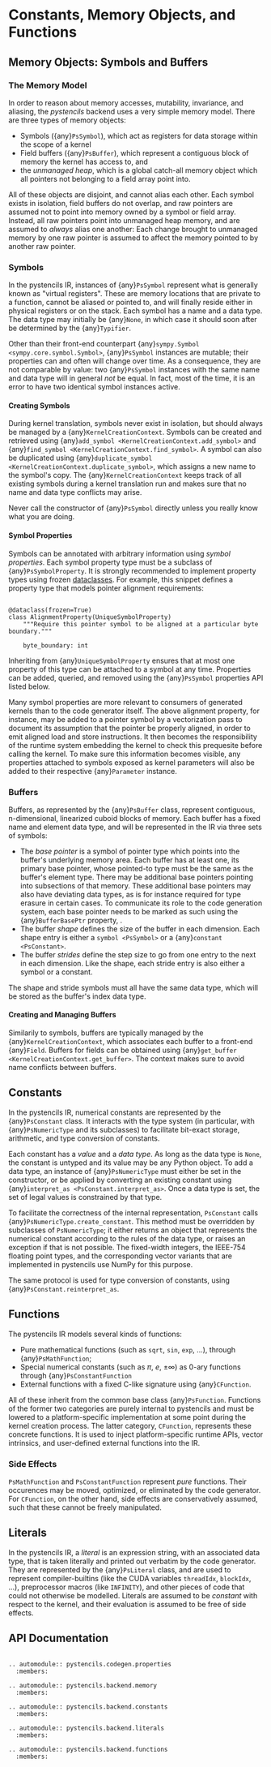# Constants, Memory Objects, and Functions

## Memory Objects: Symbols and Buffers

### The Memory Model

In order to reason about memory accesses, mutability, invariance, and aliasing, the *pystencils* backend uses
a very simple memory model. There are three types of memory objects:

- Symbols ({any}`PsSymbol`), which act as registers for data storage within the scope of a kernel
- Field buffers ({any}`PsBuffer`), which represent a contiguous block of memory the kernel has access to, and
- the *unmanaged heap*, which is a global catch-all memory object which all pointers not belonging to a field
  array point into.

All of these objects are disjoint, and cannot alias each other.
Each symbol exists in isolation,
field buffers do not overlap,
and raw pointers are assumed not to point into memory owned by a symbol or field array.
Instead, all raw pointers point into unmanaged heap memory, and are assumed to *always* alias one another:
Each change brought to unmanaged memory by one raw pointer is assumed to affect the memory pointed to by
another raw pointer.

### Symbols

In the pystencils IR, instances of {any}`PsSymbol` represent what is generally known as "virtual registers".
These are memory locations that are private to a function, cannot be aliased or pointed to, and will finally reside
either in physical registers or on the stack.
Each symbol has a name and a data type. The data type may initially be {any}`None`, in which case it should soon after be
determined by the {any}`Typifier`.

Other than their front-end counterpart {any}`sympy.Symbol <sympy.core.symbol.Symbol>`,
{any}`PsSymbol` instances are mutable;
their properties can and often will change over time.
As a consequence, they are not comparable by value:
two {any}`PsSymbol` instances with the same name and data type will in general *not* be equal.
In fact, most of the time, it is an error to have two identical symbol instances active.

#### Creating Symbols

During kernel translation, symbols never exist in isolation, but should always be managed by a {any}`KernelCreationContext`.
Symbols can be created and retrieved using {any}`add_symbol <KernelCreationContext.add_symbol>`
and {any}`find_symbol <KernelCreationContext.find_symbol>`.
A symbol can also be duplicated using {any}`duplicate_symbol <KernelCreationContext.duplicate_symbol>`,
which assigns a new name to the symbol's copy.
The {any}`KernelCreationContext` keeps track of all existing symbols during a kernel translation run
and makes sure that no name and data type conflicts may arise.

Never call the constructor of {any}`PsSymbol` directly unless you really know what you are doing.

#### Symbol Properties

Symbols can be annotated with arbitrary information using *symbol properties*.
Each symbol property type must be a subclass of {any}`PsSymbolProperty`.
It is strongly recommended to implement property types using frozen
[dataclasses](https://docs.python.org/3/library/dataclasses.html).
For example, this snippet defines a property type that models pointer alignment requirements:

```{code-block} python

@dataclass(frozen=True)
class AlignmentProperty(UniqueSymbolProperty)
    """Require this pointer symbol to be aligned at a particular byte boundary."""
    
    byte_boundary: int

```

Inheriting from {any}`UniqueSymbolProperty` ensures that at most one property of this type can be attached to
a symbol at any time.
Properties can be added, queried, and removed using the {any}`PsSymbol` properties API listed below.

Many symbol properties are more relevant to consumers of generated kernels than to the code generator itself.
The above alignment property, for instance, may be added to a pointer symbol by a vectorization pass
to document its assumption that the pointer be properly aligned, in order to emit aligned load and store instructions.
It then becomes the responsibility of the runtime system embedding the kernel to check this prequesite before calling the kernel.
To make sure this information becomes visible, any properties attached to symbols exposed as kernel parameters will also
be added to their respective {any}`Parameter` instance.

### Buffers

Buffers, as represented by the {any}`PsBuffer` class, represent contiguous, n-dimensional, linearized cuboid blocks of memory.
Each buffer has a fixed name and element data type,
and will be represented in the IR via three sets of symbols:

- The *base pointer* is a symbol of pointer type which points into the buffer's underlying memory area.
  Each buffer has at least one, its primary base pointer, whose pointed-to type must be the same as the
  buffer's element type. There may be additional base pointers pointing into subsections of that memory.
  These additional base pointers may also have deviating data types, as is for instance required for
  type erasure in certain cases.
  To communicate its role to the code generation system,
  each base pointer needs to be marked as such using the {any}`BufferBasePtr` property,
  .
- The buffer *shape* defines the size of the buffer in each dimension. Each shape entry is either a `symbol <PsSymbol>`
  or a {any}`constant <PsConstant>`.
- The buffer *strides* define the step size to go from one entry to the next in each dimension.
  Like the shape, each stride entry is also either a symbol or a constant.

The shape and stride symbols must all have the same data type, which will be stored as the buffer's index data type.

#### Creating and Managing Buffers

Similarily to symbols, buffers are typically managed by the {any}`KernelCreationContext`, which associates each buffer
to a front-end {any}`Field`. Buffers for fields can be obtained using {any}`get_buffer <KernelCreationContext.get_buffer>`.
The context makes sure to avoid name conflicts between buffers.

## Constants

In the pystencils IR, numerical constants are represented by the {any}`PsConstant` class.
It interacts with the type system (in particular, with {any}`PsNumericType` and its subclasses)
to facilitate bit-exact storage, arithmetic, and type conversion of constants.

Each constant has a *value* and a *data type*. As long as the data type is `None`,
the constant is untyped and its value may be any Python object.
To add a data type, an instance of {any}`PsNumericType` must either be set in the constructor,
or be applied by converting an existing constant using {any}`interpret_as <PsConstant.interpret_as>`.
Once a data type is set, the set of legal values is constrained by that type.

To facilitate the correctness of the internal representation, `PsConstant` calls {any}`PsNumericType.create_constant`.
This method must be overridden by subclasses of `PsNumericType`; it either returns an object
that represents the numerical constant according to the rules of the data type,
or raises an exception if that is not possible.
The fixed-width integers, the IEEE-754 floating point types, and the corresponding vector variants that are
implemented in pystencils use NumPy for this purpose.

The same protocol is used for type conversion of constants, using {any}`PsConstant.reinterpret_as`.

## Functions

The pystencils IR models several kinds of functions:

 - Pure mathematical functions (such as `sqrt`, `sin`, `exp`, ...), through {any}`PsMathFunction`;
 - Special numerical constants (such as $\pi$, $e$, $\pm \infty$) as 0-ary functions through {any}`PsConstantFunction`
 - External functions with a fixed C-like signature using {any}`CFunction`.

All of these inherit from the common base class {any}`PsFunction`.
Functions of the former two categories are purely internal to pystencils
and must be lowered to a platform-specific implementation at some point
during the kernel creation process.
The latter category, `CFunction`, represents these concrete functions.
It is used to inject platform-specific runtime APIs, vector intrinsics, and user-defined
external functions into the IR.

### Side Effects

`PsMathFunction` and `PsConstantFunction` represent *pure* functions.
Their occurences may be moved, optimized, or eliminated by the code generator.
For `CFunction`, on the other hand, side effects are conservatively assumed,
such that these cannot be freely manipulated.

## Literals

In the pystencils IR, a *literal* is an expression string, with an associated data type,
that is taken literally and printed out verbatim by the code generator.
They are represented by the {any}`PsLiteral` class,
and are used to represent compiler-builtins
(like the CUDA variables `threadIdx`, `blockIdx`, ...),
preprocessor macros (like `INFINITY`),
and other pieces of code that could not otherwise be modelled.
Literals are assumed to be *constant* with respect to the kernel,
and their evaluation is assumed to be free of side effects.

## API Documentation

```{eval-rst}

.. automodule:: pystencils.codegen.properties
  :members:

.. automodule:: pystencils.backend.memory
  :members:

.. automodule:: pystencils.backend.constants
  :members:

.. automodule:: pystencils.backend.literals
  :members:

.. automodule:: pystencils.backend.functions
  :members:

```